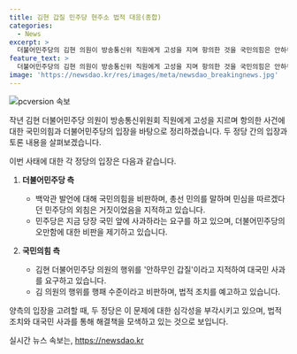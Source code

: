 ```yaml
---
title: 김현 갑질 민주당 현주소 법적 대응(종합)
categories:
  - News
excerpt: >
  더불어민주당의 김현 의원이 방송통신위 직원에게 고성을 지며 항의한 것을 국민의힘은 안하무인 갑질이라 비판하고, 대국민 사과를 요구했다. 김 의원은 이에 대해 악의적인 논평이라고 반박하며 법적 조치를 예고했고, 최수진 수석대변인은 민주당의 현주소라며 규탄했다. 김 의원은 이를 악의적인 갑질 프레임이라고 반박하며, 허위사실에 대해 법적 대응을 강조했다. 
feature_text: >
  더불어민주당의 김현 의원이 방송통신위 직원에게 고성을 지며 항의한 것을 국민의힘은 안하무인 갑질이라 비판하고, 대국민 사과를 요구했다. 김 의원은 이에 대해 악의적인 논평이라고 반박하며 법적 조치를 예고했고, 최수진 수석대변인은 민주당의 현주소라며 규탄했다. 김 의원은 이를 악의적인 갑질 프레임이라고 반박하며, 허위사실에 대해 법적 대응을 강조했다. 
image: 'https://newsdao.kr/res/images/meta/newsdao_breakingnews.jpg'
---
```


<p><img src="https://newsdao.kr/res/images/meta/newsdao_breakingnews.jpg" alt="pcversion 속보" /></p>

<p>작년 김현 더불어민주당 의원이 방송통신위원회 직원에게 고성을 지르며 항의한 사건에 대한 국민의힘과 더불어민주당의 입장을 바탕으로 정리하겠습니다. 두 정당 간의 입장과 토론 내용을 살펴보겠습니다. </p>

<p>이번 사태에 대한 각 정당의 입장은 다음과 같습니다. </p>

<ol>
<li><p><strong>더불어민주당 측</strong></p>

<ul>
<li>백악관 발언에 대해 국민의힘을 비판하며, 총선 민의를 말하며 민심을 따르겠다던 민주당의 외침은 거짓이었음을 지적하고 있습니다.</li>
<li>민주당은 지금 당장 국민 앞에 사과하라는 요구를 하고 있으며, 더불어민주당의 오만함에 대한 비판을 제기하고 있습니다.</li>
</ul></li>
<li><p><strong>국민의힘 측</strong></p>

<ul>
<li>김현 더불어민주당 의원의 행위를 '안하무인 갑질'이라고 지적하여 대국민 사과를 요구하고 있습니다. </li>
<li>김 의원의 행위를 행패 수준이라고 비판하며, 법적 조치를 예고하고 있습니다.</li>
</ul></li>
</ol>

<p>양측의 입장을 고려할 때, 두 정당은 이 문제에 대한 심각성을 부각시키고 있으며, 법적 조치와 대국민 사과를 통해 해결책을 모색하고 있는 것으로 보입니다.</p>
실시간 뉴스 속보는, <a href="https://newsdao.kr" rel="dofollow">https://newsdao.kr</a>


